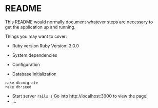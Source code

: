 # README

This README would normally document whatever steps are necessary to get the
application up and running.

Things you may want to cover:

* Ruby version
Ruby Version: 3.0.0

* System dependencies

* Configuration

* Database initialization
```
rake db:migrate
rake db:seed
```
* Start server
`rails s`
Go into http://localhost:3000 to view the page!
* ...
